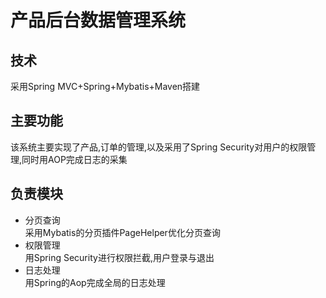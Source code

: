 # 产品后台数据管理系统
## 技术
采用Spring MVC+Spring+Mybatis+Maven搭建
## 主要功能
该系统主要实现了产品,订单的管理,以及采用了Spring Security对用户的权限管理,同时用AOP完成日志的采集
## 负责模块
* 分页查询  
采用Mybatis的分页插件PageHelper优化分页查询
* 权限管理  
用Spring Security进行权限拦截,用户登录与退出
* 日志处理  
用Spring的Aop完成全局的日志处理
